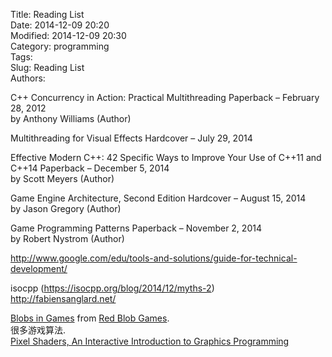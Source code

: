 Title: Reading List   
Date: 2014-12-09 20:20   
Modified: 2014-12-09 20:30    
Category: programming   
Tags:     
Slug:  Reading List   
Authors:    

C++ Concurrency in Action: Practical Multithreading Paperback – February 28, 2012    
by Anthony Williams (Author)               
                                                          
Multithreading for Visual Effects Hardcover – July 29, 2014        
                                    
Effective Modern C++: 42 Specific Ways to Improve Your Use of C++11 and C++14 Paperback – December 5, 2014                 
by Scott Meyers  (Author)                 
                                    
Game Engine Architecture, Second Edition Hardcover – August 15, 2014          
by Jason Gregory  (Author)           
                                    
Game Programming Patterns Paperback – November 2, 2014                         
by Robert Nystrom  (Author)             
                               
http://www.google.com/edu/tools-and-solutions/guide-for-technical-development/ 

isocpp (https://isocpp.org/blog/2014/12/myths-2)      
http://fabiensanglard.net/                
                             
                                
[Blobs in Games](http://simblob.blogspot.com/) from [Red Blob Games](http://www.redblobgames.com/).   
很多游戏算法.  
[Pixel Shaders, An Interactive Introduction to Graphics Programming](http://pixelshaders.com/)  


